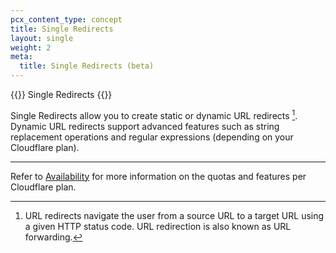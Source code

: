 ```yaml
---
pcx_content_type: concept
title: Single Redirects
layout: single
weight: 2
meta:
  title: Single Redirects (beta)
---
```


{{<beta>}} Single Redirects {{</beta>}}

Single Redirects allow you to create static or dynamic URL redirects [^1]. Dynamic URL redirects support advanced features such as string replacement operations and regular expressions (depending on your Cloudflare plan).

[^1]: URL redirects navigate the user from a source URL to a target URL using a given HTTP status code. URL redirection is also known as URL forwarding.

---

Refer to [Availability](/rules/url-forwarding/#availability) for more information on the quotas and features per Cloudflare plan.
